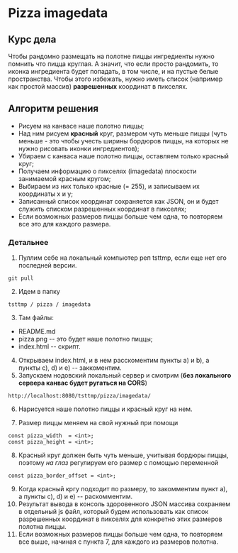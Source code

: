 # Pizza imagedata

## Курс дела
Чтобы рандомно размещать на полотне пиццы ингредиенты нужно помнить что пицца круглая. А значит, что если 
просто рандомить, то иконка ингредиента будет попадать, в том числе, и на пустые белые пространства.
Чтобы этого избежать, нужно иметь список (например как простой массив) **разрешенных** координат в пикселях.

## Алгоритм решения
* Рисуем на канвасе наше полотно пиццы;
* Над ним рисуем **красный** круг, размером чуть меньше пиццы (чуть меньше - это чтобы учесть ширины бордюров 
пиццы, на которых не нужно рисовать иконки ингредиентов);
* Убираем с канваса наше полотно пиццы, оставляем только красный круг;
* Получаем информацию о пикселях (imagedata) плоскости занимаемой красным кругом;
* Выбираем из них только красные (= 255), и записываем их координаты x и y;
* Записанный список координат сохраняется как JSON, он и будет служить списком разрешенных координат в пикселях;
* Если возможных размеров пиццы больше чем одна, то повторяем все это для каждого размера.

### Детальнее
1) Пуллим себе на локальный компьютер реп tsttmp, если еще нет его последней версии.
```
git pull
```
2) Идем в папку
```
tsttmp / pizza / imagedata
```
3) Там файлы:
* README.md
* pizza.png -- это будет наше полотно пиццы;
* index.html -- скрипт.
4) Открываем index.html, и в нем расскоментим пункты a) и b), а пункты c), d) и e) -- заккоментим.
5) Запускаем нодовский локальный сервер и смотрим (**без локального сервера канвас будет ругаться на CORS**)
```
http://localhost:8080/tsttmp/pizza/imagedata/
```
6) Нарисуется наше полотно пиццы и красный круг на нем. 

7) Размер пиццы меняем на свой нужный при помощи 

```
const pizza_width  = <int>;
const pizza_height = <int>;
```
8) Красный круг должен быть чуть меньше, учитывая бордюры пиццы, поэтому *на глаз*
регулируем его размер с помощью переменной 
```
const pizza_border_offset = <int>;
```
9) Когда красный кргу подходит по размеру, то закомментим пункт a), а пункты c), d) и e) -- раскомментим.
10) Результат вывода в консоль здоровенного JSON массива сохраняем в отдельный js файл, который будем использовать
как список разрешенных координат в пикселях для конкретно этих размеров полотна пиццы.
11) Если возможных размеров пиццы больше чем одна, то повторяем все выше, начиная с пункта 7, для каждого из размеров полотна.
